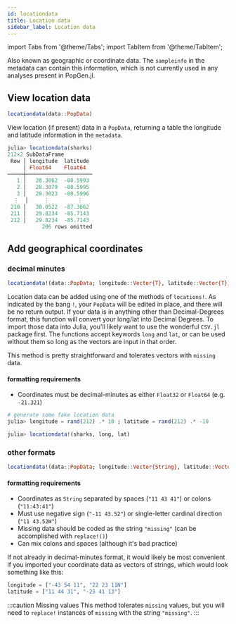 ```yaml
---
id: locationdata
title: Location data
sidebar_label: Location data
---
```

import Tabs from '@theme/Tabs';
import TabItem from '@theme/TabItem';

Also known as geographic or coordinate data. The `sampleinfo` in the metadata can contain this information, which is not currently used in
any analyses present in PopGen.jl.

## View location data

```julia
locationdata(data::PopData)
```

View location (if present) data in a `PopData`,  returning a table the longitude and latitude information in the `metadata`. 

```julia
julia> locationdata(sharks)
212×2 SubDataFrame
 Row │ longitude  latitude 
     │ Float64    Float64  
─────┼─────────────────────
   1 │   28.3062  -80.5993
   2 │   28.3079  -80.5995
   3 │   28.3023  -80.5996
  ⋮  │     ⋮         ⋮
 210 │   30.0522  -87.3662
 211 │   29.8234  -85.7143
 212 │   29.8234  -85.7143
           206 rows omitted
```

## Add geographical coordinates
### decimal minutes
```julia
locationdata!(data::PopData; longitude::Vector{T}, latitude::Vector{T}) where T<:AbstractFloat
```
Location data can be added using one of the methods of `locations!`. As indicated by the bang `!`, your `PopData` will be edited in place, and there will be no return output. If your data is in anything other than Decimal-Degrees format, this function will convert your long/lat into Decimal Degrees. To import those data into Julia, you'll likely want to use the wonderful `CSV.jl` package first. The functions accept keywords `long` and `lat`, or can be used without them so long as the vectors are input in that order. 

This method is pretty straightforward and tolerates vectors with `missing` data.
#### formatting requirements
- Coordinates must be decimal-minutes as either `Float32` or `Float64` (e.g. `-21.321`)

```julia
# generate some fake location data
julia> longitude = rand(212) .* 10 ; latitude = rand(212) .* -10

julia> locationdata!(sharks, long, lat)
```


### other formats
```julia
locationdata!(data::PopData; longitude::Vector{String}, latitude::Vector{String})
```
#### formatting requirements

- Coordinates as `String` separated by spaces (`"11 43 41"`) or colons (`"11:43:41"`)
- Must use negative sign (`"-11 43.52"`) or single-letter cardinal direction (`"11 43.52W"`)
- Missing data should be coded as the string `"missing"` (can be accomplished with `replace!()`)
- Can mix colons and spaces (although it's bad practice)

If not already in decimal-minutes format, it would likely be most convenient if you imported your coordinate data as vectors of strings, which would look something like this:

```julia
longitude = ["-43 54 11", "22 23 11N"]
latitude = ["11 44 31", "-25 41 13"]
```

:::caution Missing values
This method tolerates `missing` values, but you will need to `replace!` instances of `missing` with the string `"missing"`.
:::
